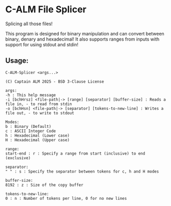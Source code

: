 # C-ALM File Splicer

Splicing all those files!

This program is designed for binary manipulation and can convert between binary, denary and hexadecimal!
It also supports ranges from inputs with support for using stdout and stdin!

## Usage:
    
    C-ALM-Splicer <args...>
    
    (C) Captain ALM 2025 - BSD 3-Clause License
    
    args:
    -h : This help message
    -i [bchHrsz] <file-path|-> [range] [separator] [buffer-size] : Reads a file in, - to read from stdin
    -o [bchHsn] <file-path|-> [separator] [tokens-to-new-line] : Writes a file out, - to write to stdout
    
    Modes:
    b : Binary (Default)
    c : ASCII Integer Code
    h : Hexadecimal (Lower case)
    H : Hexadecimal (Upper case)
    
    range:
    start-end : r : Specify a range from start (inclusive) to end (exclusive)
    
    separator:
    " " : s : Specify the separator between tokens for c, h and H modes
    
    buffer-size:
    8192 : z : Size of the copy buffer
    
    tokens-to-new-line:
    0 : n : Number of tokens per line, 0 for no new lines
    

